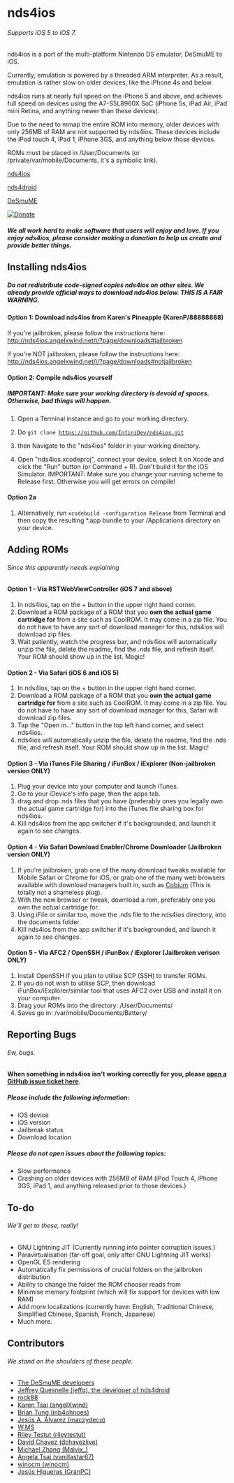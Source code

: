 nds4ios
=======
###### Supports iOS 5 to iOS 7.

nds4ios is a port of the multi-platform Nintendo DS emulator, DeSmuME to iOS.

Currently, emulation is powered by a threaded ARM interpreter. As a result, emulation is rather slow on older devices, like the iPhone 4s and below.

nds4ios runs at nearly full speed on the iPhone 5 and above, and achieves full speed on devices using the A7-S5L8960X SoC (iPhone 5s, iPad Air, iPad mini Retina, and anything newer than these devices).

Due to the need to mmap the entire ROM into memory, older devices with only 256MB of RAM are not supported by nds4ios. These devices include the iPod touch 4, iPad 1, iPhone 3GS, and anything below those devices.

ROMs must be placed in /User/Documents (or /private/var/mobile/Documents, it's a symbolic link).

[nds4ios](http://nds4ios.angelxwind.net/)

[nds4droid](http://jeffq.com/blog/nds4droid/)

[DeSmuME](http://desmume.org/) 

[![Donate](https://www.paypalobjects.com/en_US/i/btn/btn_donate_LG.gif)](https://www.paypal.com/cgi-bin/webscr?cmd=_s-xclick&hosted_button_id=MCAFUKL3CM8QQ)

##### We all work hard to make software that users will enjoy and love. If you enjoy nds4ios, please consider making a donation to help us create and provide better things.

Installing nds4ios
------------------------
##### Do not redistribute code-signed copies nds4ios on other sites. We already provide official ways to download nds4ios below. THIS IS A FAIR WARNING.
#### Option 1: Download nds4ios from Karen's Pineapple (KarenP/88888888)

If you're jailbroken, please follow the instructions here: http://nds4ios.angelxwind.net/i/?page/downloads#jailbroken

If you're NOT jailbroken, please follow the instructions here: http://nds4ios.angelxwind.net/i/?page/downloads#notjailbroken

#### Option 2: Compile nds4ios yourself

##### IMPORTANT: Make sure your working directory is devoid of spaces. Otherwise, bad things will happen.

1.  Open a Terminal instance and go to your working directory.

2.  Do
<code>git clone https://github.com/InfiniDev/nds4ios.git</code>

3.  then
Navigate to the "nds4ios" folder in your working directory.

4. Open "nds4ios.xcodeproj", connect your device, select it on Xcode and click the "Run" button (or Command + R). Don't build it for the iOS Simulator. IMPORTANT: Make sure you change your running scheme to Release first. Otherwise you will get errors on compile!

#### Option 2a
1. Alternatively, run
    <code>xcodebuild -configuration Release</code>
   from Terminal and then copy the resulting *.app bundle to your /Applications directory on your device.


Adding ROMs
------------------------
###### Since this apparently needs explaining

#### Option 1 - Via RSTWebViewController (iOS 7 and above)
1. In nds4ios, tap on the + button in the upper right hand corner.
2. Download a ROM package of a ROM that you **own the actual game cartridge for** from a site such as CoolROM. It may come in a zip file. You do not have to have any sort of download manager for this, nds4ios will download zip files.
3. Wait patiently, watch the progress bar, and nds4ios will automatically unzip the file, delete the readme, find the .nds file, and refresh itself. Your ROM should show up in the list. Magic!

#### Option 2 - Via Safari (iOS 6 and iOS 5)
1. In nds4ios, tap on the + button in the upper right hand corner.
2. Download a ROM package of a ROM that you **own the actual game cartridge for** from a site such as CoolROM. It may come in a zip file. You do not have to have any sort of download manager for this, Safari will download zip files.
3. Tap the "Open in..." button in the top left hand corner, and select nds4ios.
4. nds4ios will automatically unzip the file, delete the readme, find the .nds file, and refresh itself. Your ROM should show up in the list. Magic!

#### Option 3 - Via iTunes File Sharing / iFunBox / iExplorer (Non-jailbroken version ONLY)
1. Plug your device into your computer and launch iTunes.
2. Go to your iDevice's info page, then the apps tab.
3. drag and drop .nds files that you have (preferably ones you legally own the actual game cartridge for) into the iTunes file sharing box for nds4ios.
4. Kill nds4ios from the app switcher if it's backgrounded, and launch it again to see changes.

#### Option 4 - Via Safari Download Enabler/Chrome Downloader (Jailbroken version ONLY)
1. If you're jailbroken, grab one of the many download tweaks available for Mobile Safari or Chrome for iOS, or grab one of the many web browsers available with download managers built in, such as [Cobium](https://itunes.apple.com/us/app/cobium-simple-browsing/id502426780?mt=8) (This is totally not a shameless plug).
2. With the new browser or tweak, download a rom, preferably one you own the actual cartridge for.
3. Using iFile or similar too, move the .nds file to the nds4ios directory, into the documents folder.
4. Kill nds4ios from the app switcher if it's backgrounded, and launch it again to see changes.

#### Option 5 - Via AFC2 / OpenSSH / iFunBox / iExplorer (Jailbroken verison ONLY)
1. Install OpenSSH if you plan to utilise SCP (SSH) to transfer ROMs.
2. If you do not wish to utilise SCP, then download iFunBox/iExplorer/similar tool that uses AFC2 over USB and install it on your computer.
3. Drag your ROMs into the directory: /User/Documents/
4. Saves go in: /var/mobile/Documents/Battery/

Reporting Bugs
------------------------
###### Ew, bugs.
#### When something in nds4ios isn't working correctly for you, please [open a GitHub issue ticket here](https://github.com/InfiniDev/nds4ios/issues/new).
##### Please include the following information:
* iOS device
* iOS version
* Jailbreak status
* Download location

##### Please do not open issues about the following topics:
* Slow performance
* Crashing on older devices with 256MB of RAM (iPod Touch 4, iPhone 3GS, iPad 1, and anything released prior to those devices.)


To-do
------------------------
###### We'll get to these, really!
* GNU Lightning JIT (Currently running into pointer corruption issues.)
* Paravirtualisation (far-off goal, only after GNU Lightning JIT works)
* OpenGL ES rendering
* Automatically fix permissions of crucial folders on the jailbroken distribution
* Ability to change the folder the ROM chooser reads from
* Minimise memory footprint (which will fix support for devices with low RAM)
* Add more localizations (currently have: English, Traditional Chinese, Simplified Chinese, Spanish, French, Japanese)
* Much more.

Contributors
------------------------
###### We stand on the shoulders of these people.
* [The DeSmuME developers](http://desmume.org/)
* [Jeffrey Quesnelle (jeffq), the developer of nds4droid](http://jeffq.com/blog/nds4droid/)
* [rock88](http://rock88dev.blogspot.com/)
* [Karen Tsai (angelXwind)](http://angelxwind.net/)
* [Brian Tung (inb4ohnoes)](http://brian.weareflame.co/)
* [Jesús A. Álvarez (maczydeco)](http://twitter.com/maczydeco)
* [W.MS](http://github.com/w-ms/)
* [Riley Testut (rileytestut)](https://github.com/rileytestut)
* [David Chavez (dchavezlive)](http://dchavez.net)
* [Michael Zhang (Malvix_)](https://twitter.com/Malvix_)
* [Angela Tsai (vanillastar67)](https://twitter.com/vanillastar67)
* [winocm (winocm)](https://twitter.com/winocm)
* [Jesús Higueras (GranPC)](https://twitter.com/GranPC)
